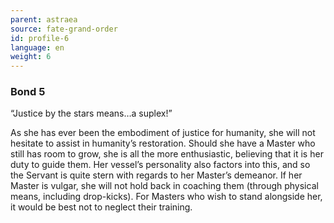 ```yaml
---
parent: astraea
source: fate-grand-order
id: profile-6
language: en
weight: 6
---
```


### Bond 5

“Justice by the stars means…a suplex!”

As she has ever been the embodiment of justice for humanity, she will not hesitate to assist in humanity’s restoration. Should she have a Master who still has room to grow, she is all the more enthusiastic, believing that it is her duty to guide them. Her vessel’s personality also factors into this, and so the Servant is quite stern with regards to her Master’s demeanor. If her Master is vulgar, she will not hold back in coaching them (through physical means, including drop-kicks). For Masters who wish to stand alongside her, it would be best not to neglect their training.
